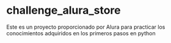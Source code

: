 # challenge_alura_store
Este es un proyecto proporcionado por Alura para practicar los conocimientos adquiridos en los primeros pasos en python
